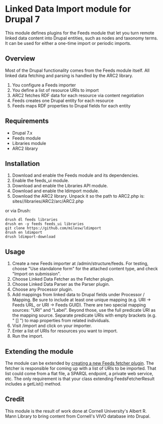 Linked Data Import module for Drupal 7
======================================

This module defines plugins for the Feeds module that let you turn remote linked data content into Drupal entities, such as nodes and taxonomy terms. It can be used for either a one-time import or periodic imports.

Overview
------------

Most of the Drupal functionality comes from the Feeds module itself. All linked data fetching and parsing is handled by the ARC2 library.

1. You configure a Feeds importer
2. You define a list of resource URIs to import
3. ARC2 fetches RDF data for each resource via content negotiation
4. Feeds creates one Drupal entity for each resource
5. Feeds maps RDF properties to Drupal fields for each entity

Requirements
------------

- Drupal 7.x
- Feeds module
- Libraries module
- ARC2 library

Installation
------------

1. Download and enable the Feeds module and its dependencies.
2. Enable the feeds_ui module.
3. Download and enable the Libraries API module.
4. Download and enable the ldimport module.
5. Download the ARC2 library. Unpack it so the path to ARC2.php is: sites/<sitename>/libraries/ARC2/arc/ARC2.php

or via Drush:
```
drush dl feeds libraries
drush en -y feeds feeds_ui libraries
git clone https://github.com/milesw/ldimport
drush en ldimport
drush ldimport-download
```

Usage
-----

1. Create a new Feeds importer at /admin/structure/feeds. For testing, choose "Use standalone form" for the attached content type, and check "Import on submission".
2. Choose Linked Data Fetcher as the Fetcher plugin.
3. Choose Linked Data Parser as the Parser plugin.
4. Choose any Processor plugin.
5. Add mappings from linked data to Drupal fields under Processor / Mapping. Be sure to include at least one unique mapping (e.g. URI → Feeds URL, or URI → Feeds GUID). There are two special mapping sources: "URI" and "Label". Beyond those, use the full predicate URI as the mapping source. Separate predicate URIs with empty brackets (e.g. " [] ") to map properties from related individuals.
6. Visit /import and click on your importer.
7. Enter a list of URIs for resources you want to import.
8. Run the import.

Extending the module
--------------------

The module can be extended by [creating a new Feeds fetcher plugin](http://drupal.org/node/622700). The fetcher is responsible for coming up with a list of URIs to be imported. That list could come from a flat file, a SPARQL endpoint, a private web service, etc. The only requirement is that your class extending FeedsFetcherResult includes a getList() method.

Credit
------

This module is the result of work done at Cornell University's Albert R. Mann Library to bring content from Cornell's VIVO database into Drupal.
